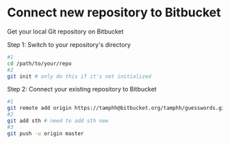 # Connect new repository to Bitbucket
Get your local Git repository on Bitbucket

Step 1: Switch to your repository's directory

```bash
#1
cd /path/to/your/repo
#2
git init # only do this if it's not initialized
```

Step 2: Connect your existing repository to Bitbucket

```bash
#1
git remote add origin https://tamphh@bitbucket.org/tamphh/guesswords.git
#2
git add sth # need to add sth new
#3
git push -u origin master
```
